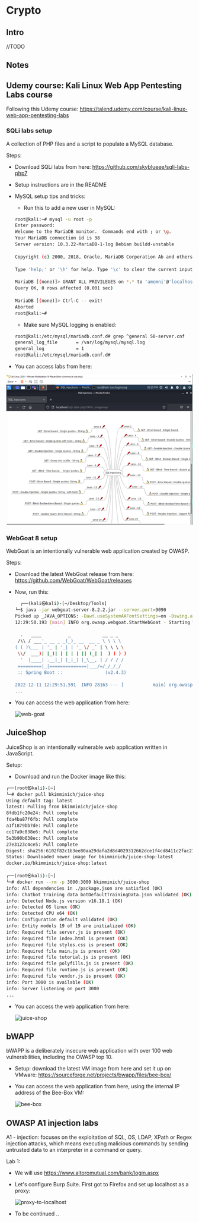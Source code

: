 # Crypto

## Intro

//TODO

## Notes

## Udemy course: Kali Linux Web App Pentesting Labs course

Following this Udemy course: <https://talend.udemy.com/course/kali-linux-web-app-pentesting-labs>

### SQLi labs setup

A collection of PHP files and a script to populate a MySQL database.

Steps:

- Download SQLi labs from here: <https://github.com/skyblueee/sqli-labs-php7>

- Setup instructions are in the README

- MySQL setup tips and tricks:

  - Run this to add a new user in MySQL:

  ```sh
  root@kali:~# mysql -u root -p
  Enter password:
  Welcome to the MariaDB monitor.  Commands end with ; or \g.
  Your MariaDB connection id is 38
  Server version: 10.3.22-MariaDB-1-log Debian buildd-unstable

  Copyright (c) 2000, 2018, Oracle, MariaDB Corporation Ab and others.

  Type 'help;' or '\h' for help. Type '\c' to clear the current input statement.

  MariaDB [(none)]> GRANT ALL PRIVILEGES on *.* to 'amemni'@'localhost' IDENTIFIED BY '******';
  Query OK, 0 rows affected (0.001 sec)

  MariaDB [(none)]> Ctrl-C -- exit!
  Aborted
  root@kali:~#
  ```

  - Make sure MySQL logging is enabled:

  ```sh
  root@kali:/etc/mysql/mariadb.conf.d# grep ^general 50-server.cnf
  general_log_file       = /var/log/mysql/mysql.log
  general_log            = 1
  root@kali:/etc/mysql/mariadb.conf.d#
  ```

- You can access labs from here:

![sqli-labs](./pics/kali/sqli-labs.png)

### WebGoat 8 setup

WebGoat is an intentionally vulnerable web application created by OWASP.

Steps:

- Download the latest WebGoat release from here: <https://github.com/WebGoat/WebGoat/releases>

- Now, run this:

  ```sh
    ┌──(kali㉿kali)-[~/Desktop/Tools]
  └─$ java -jar webgoat-server-8.2.2.jar --server.port=9090
  Picked up _JAVA_OPTIONS: -Dawt.useSystemAAFontSettings=on -Dswing.aatext=true
  12:29:50.193 [main] INFO org.owasp.webgoat.StartWebGoat - Starting WebGoat with args: --server.port=9090

    .   ____          _            __ _ _
   /\\ / ___'_ __ _ _(_)_ __  __ _ \ \ \ \
  ( ( )\___ | '_ | '_| | '_ \/ _` | \ \ \ \
   \\/  ___)| |_)| | | | | || (_| |  ) ) ) )
    '  |____| .__|_| |_|_| |_\__, | / / / /
   =========|_|==============|___/=/_/_/_/
   :: Spring Boot ::                (v2.4.3)

  2022-12-11 12:29:51.591  INFO 28163 --- [           main] org.owasp.webgoat.StartWebGoat           : Starting StartWebGoat v8.2.2 using Java 17.0.5 on kali with PID 28163 (/home/kali/Desktop/Tools/webgoat-server-8.2.2.jar started by kali in /home/kali/Desktop/Tools)
  ...
  ```

- You can access the web application from here:

  ![web-goat](./pics/kali/web-goat.png)

## JuiceShop

JuiceShop is an intentionally vulnerable web application written in JavaScript.

Setup:

- Download and run the Docker image like this:

```sh
┌──(root㉿kali)-[~]
└─# docker pull bkimminich/juice-shop
Using default tag: latest
latest: Pulling from bkimminich/juice-shop
8fdb1fc20e24: Pull complete
fda4ba87f6fb: Pull complete
a1f1879bb7de: Pull complete
cc17a9c838e6: Pull complete
5e3b90b638ec: Pull complete
27e3123c4ce5: Pull complete
Digest: sha256:6102f82c1b3ee80aa29dafa2d8d4029312662dce1f4cd8411c2fac274cd5b523
Status: Downloaded newer image for bkimminich/juice-shop:latest
docker.io/bkimminich/juice-shop:latest

┌──(root㉿kali)-[~]
└─# docker run --rm -p 3000:3000 bkimminich/juice-shop
info: All dependencies in ./package.json are satisfied (OK)
info: Chatbot training data botDefaultTrainingData.json validated (OK)
info: Detected Node.js version v16.18.1 (OK)
info: Detected OS linux (OK)
info: Detected CPU x64 (OK)
info: Configuration default validated (OK)
info: Entity models 19 of 19 are initialized (OK)
info: Required file server.js is present (OK)
info: Required file index.html is present (OK)
info: Required file styles.css is present (OK)
info: Required file main.js is present (OK)
info: Required file tutorial.js is present (OK)
info: Required file polyfills.js is present (OK)
info: Required file runtime.js is present (OK)
info: Required file vendor.js is present (OK)
info: Port 3000 is available (OK)
info: Server listening on port 3000
...
```

- You can access the web application from here:

  ![juice-shop](./pics/kali/juice-shop.png)

## bWAPP

bWAPP is a deliberately insecure web application with over 100 web vulnerabilities, including the OWASP top 10.

- Setup: download the latest VM image from here and set it up on VMware: <https://sourceforge.net/projects/bwapp/files/bee-box/>

- You can access the web application from here, using the internal IP address of the Bee-Box VM:

  ![bee-box](./pics/kali/boo-box.png)

## OWASP A1 injection labs

A1 - injection: focuses on the exploitation of SQL, OS, LDAP, XPath or Regex injection attacks, which means executing malicious commands by sending untrusted data to an interpreter in a command or query.

Lab 1:

- We will use <https://www.altoromutual.com/bank/login.aspx>

- Let's configure Burp Suite. First got to Firefox and set up localhost as a proxy:

  ![proxy-to-localhost](./pics/kali/proxy-to-localhost.png)

- To be continued ..
